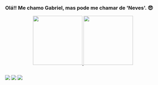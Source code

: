 ### Olá!! Me chamo Gabriel, mas pode me chamar de 'Neves'. 😎
<div align="center">
  <a href="https://github.com/nevessgabriel">
<img height="160em" src="https://github-readme-stats.vercel.app/api?username=nevessgabriel&show_icons=true&theme=codeSTACKr&include_all_commits=true&count_private=true"/>
<img height="160em" src="https://github-readme-stats.vercel.app/api/top-langs/?username=nevessgabriel&layout=compact&langs_count=7&theme=codeSTACKr"/>
</div>

##

<div>
  <a href="https://www.instagram.com/nevessgabriel/" target="_blank"><img src="https://img.shields.io/badge/-Instagram-%23E4405F?style=for-the-badge&logo=instagram&logoColor=white" target="_blank"></a> 
  <a href = "mailto:gabrielnevesalves1.c@gmail.com"><img src="https://img.shields.io/badge/-Gmail-%23333?style=for-the-badge&logo=gmail&logoColor=white" target="_blank"></a>
  <a href="https://www.linkedin.com/in/gabrielnevesalves/" target="_blank"><img src="https://img.shields.io/badge/-LinkedIn-%230077B5?style=for-the-badge&logo=linkedin&logoColor=white" target="_blank"></a> 
